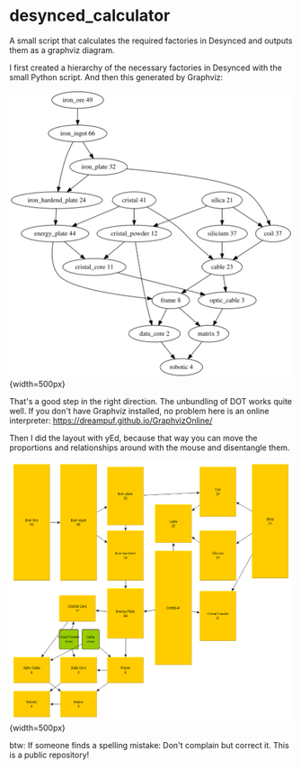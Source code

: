 # desynced_calculator
A small script that calculates the required factories in Desynced and outputs them as a graphviz diagram.

I first created a hierarchy of the necessary factories in Desynced with the small Python script.
And then this generated by Graphviz:

![alt tree](./desynct_1.svg){width=500px}

That's a good step in the right direction. The unbundling of DOT works quite well.
If you don't have Graphviz installed, no problem here is an online interpreter:
https://dreampuf.github.io/GraphvizOnline/

Then I did the layout with yEd, because that way you can move the proportions and relationships around with the mouse and disentangle them.

![alt layout](./desynct_1.gif){width=500px}

btw: If someone finds a spelling mistake: Don't complain but correct it. This is a public repository!
